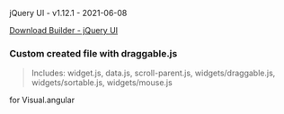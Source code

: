 jQuery UI - v1.12.1 - 2021-06-08

[Download Builder - jQuery UI](https://jqueryui.com/download/)
### Custom created file with draggable.js
> Includes: widget.js, data.js, scroll-parent.js, widgets/draggable.js, widgets/sortable.js,  widgets/mouse.js

for Visual.angular
